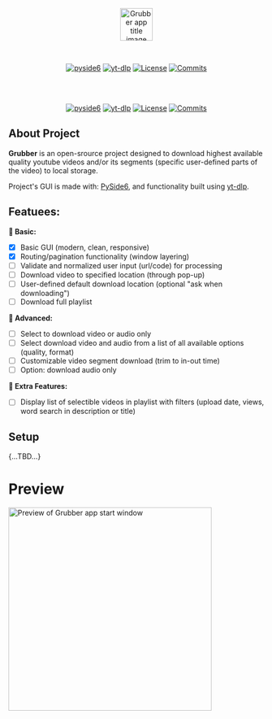 <p align="center">
    <img
        height=64
        alt="Grubber app title image"
        src="https://i.ibb.co/nf8qXRz/Grubber.png"
    />
</p>
</br>

<!-- MANPAGE: BEGIN EXCLUDED SECTION -->
<div align="center">

[![pyside6](https://img.shields.io/badge/pypi-blue?style=for-the-badge&logo=pypi&labelColor=grey)](https://pypi.org/project/PySide6/ "PySide6")
[![yt-dlp](https://img.shields.io/badge/ytdlp-blue?style=for-the-badge&logo=pypi&labelColor=grey)](https://pypi.org/project/yt-dlp "yt-dlp")
[![License](https://img.shields.io/github/license/theaprox/Grubber?style=for-the-badge)](LICENSE "GPL-3.0 License")
[![Commits](https://img.shields.io/github/commit-activity/m/theaprox/Grubber/dev?style=for-the-badge&label=commits&color=green)
](https://github.com/theaprox/Grubber/commits "Commit History")

</div>
<!-- MANPAGE: END EXCLUDED SECTION -->



</br>
</br>

<!-- MANPAGE: BEGIN EXCLUDED SECTION -->
<div align="center">

[![pyside6](https://img.shields.io/badge/pypi-blue?style=for-the-badge&logo=pypi&labelColor=grey)](https://pypi.org/project/PySide6/ "PySide6")
[![yt-dlp](https://img.shields.io/badge/ytdlp-blue?style=for-the-badge&logo=pypi&labelColor=grey)](https://pypi.org/project/yt-dlp "yt-dlp")
[![License](https://img.shields.io/github/license/theaprox/Grubber?style=for-the-badge)](LICENSE "GPL-3.0 License")
[![Commits](https://img.shields.io/github/commit-activity/m/theaprox/Grubber/dev?style=for-the-badge&label=commits&color=green)
](https://github.com/theaprox/Grubber/commits "Commit History")

</div>
<!-- MANPAGE: END EXCLUDED SECTION -->



## About Project
**Grubber** is an open-srource project designed to download highest available quality youtube videos and/or its segments (specific user-defined parts of the video) to local storage.

Project's GUI is made with: <a href='https://pypi.org/project/PySide6/' target='_blank'>PySide6</a>, and functionality built using <a href='https://github.com/yt-dlp/yt-dlp' target='_blank'>yt-dlp</a>.

## Featuees:
**🦴 Basic:**
- [x] Basic GUI (modern, clean, responsive)
- [x] Routing/pagination functionality (window layering)
- [ ] Validate and normalized user input (url/code) for processing
- [ ] Download video to specified location (through pop-up)
- [ ] User-defined default download location (optional "ask when downloading")
- [ ] Download full playlist

**🔬 Advanced:**
- [ ] Select to download video or audio only
- [ ] Select download video and audio from a list of all available options (quality, format)
- [ ] Customizable video segment download (trim to in-out time)
- [ ] Option: download audio only

**🚀 Extra Features:**
- [ ] Display list of selectible videos in playlist with filters (upload date, views, word search in description or title)

## Setup
{...TBD...}

# Preview
<p align="left">
    <img 
        width=400
        alt="Preview of Grubber app start window"
        src="https://i.ibb.co/KF58N2V/homepage.png"
    />
</p>

